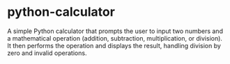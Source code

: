 # python-calculator
A simple Python calculator that prompts the user to input two numbers and a mathematical operation (addition, subtraction, multiplication, or division). It then performs the operation and displays the result, handling division by zero and invalid operations.
